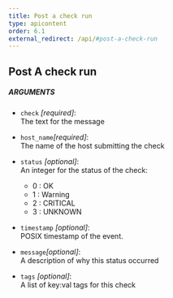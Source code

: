 ```yaml
---
title: Post a check run
type: apicontent
order: 6.1
external_redirect: /api/#post-a-check-run
---
```


## Post A check run

##### ARGUMENTS

* `check` *[required]*:  
    The text for the message

* `host_name`*[required]*:  
    The name of the host submitting the check

* `status` *[optional]*:   
    An integer for the status of the check:
    * 0 : OK
    * 1 : Warning
    * 2 : CRITICAL
    * 3 : UNKNOWN
  

* `timestamp` *[optional]*:  
    POSIX timestamp of the event.

* `message`*[optional]*:  
    A description of why this status occurred  

* `tags` *[optional]*:  
    A list of key:val tags for this check